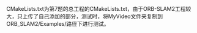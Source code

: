 CMakeLists.txt为第7题的总工程的CMakeLists.txt，由于ORB-SLAM2工程较大，只上传了自己添加的部分，测试时，将MyVideo文件夹复制到ORB_SLAM2/Examples/路径下进行测试。
